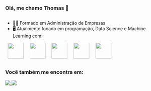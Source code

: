 ### Olá, me chamo Thomas 👋

##
- 👨‍🎓 Formado em Administração de Empresas
- 🖥️ Atualmente focado em programação, Data Science e Machine Learning com:

<div display="inline">
  &nbsp;&nbsp;<img src="https://cdn.jsdelivr.net/gh/devicons/devicon@latest/icons/python/python-original-wordmark.svg" width="50" />&nbsp;&nbsp;
  &nbsp;&nbsp;<img src="https://cdn.jsdelivr.net/gh/devicons/devicon@latest/icons/pandas/pandas-original-wordmark.svg" width="50" />&nbsp;&nbsp;
  &nbsp;&nbsp;<img src="https://cdn.jsdelivr.net/gh/devicons/devicon@latest/icons/scikitlearn/scikitlearn-original.svg" width="50" />&nbsp;&nbsp;
  &nbsp;&nbsp;<img src="https://cdn.jsdelivr.net/gh/devicons/devicon@latest/icons/numpy/numpy-original-wordmark.svg" width="50" />&nbsp;&nbsp;
  &nbsp;&nbsp;<img src="https://cdn.jsdelivr.net/gh/devicons/devicon@latest/icons/matplotlib/matplotlib-original-wordmark.svg" width="50" />&nbsp;&nbsp;
</div>

##

### Você também me encontra em:
<a href="https://www.kaggle.com/tkunzler">
  <img src="https://img.shields.io/badge/Kaggle-20BEFF?style=for-the-badge&logo=Kaggle&logoColor=white">
</a>

<a href="https://www.linkedin.com/in/thomas-kunzler-238158246/">
  <img src="https://img.shields.io/badge/linkedin-%230077B5.svg?style=for-the-badge&logo=linkedin&logoColor=white">
</a>


<!--
**TKunzler/TKunzler** is a ✨ _special_ ✨ repository because its `README.md` (this file) appears on your GitHub profile.

Here are some ideas to get you started:

- 🔭 I’m currently working on ...
- 🌱 I’m currently learning ...
- 👯 I’m looking to collaborate on ...
- 🤔 I’m looking for help with ...
- 💬 Ask me about ...
- 📫 How to reach me: ...
- 😄 Pronouns: ...
- ⚡ Fun fact: ...
-->
